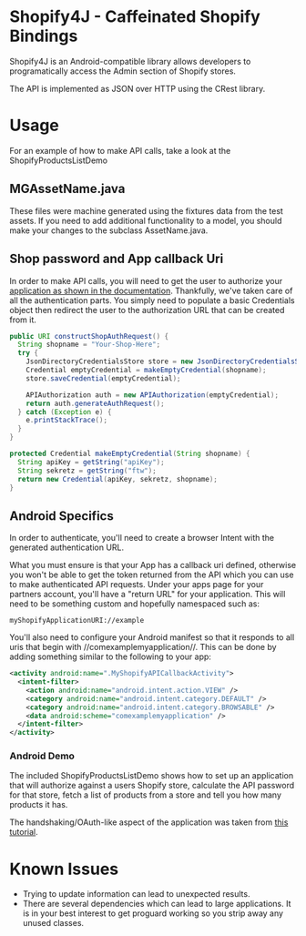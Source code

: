 # Shopify4J - Caffeinated Shopify Bindings #

Shopify4J is an Android-compatible library allows developers to programatically access the Admin section of Shopify stores.

The API is implemented as JSON over HTTP using the CRest library.

# Usage #

For an example of how to make API calls, take a look at the ShopifyProductsListDemo

## MGAssetName.java ##

These files were machine generated using the fixtures data from the test assets.  If you need to add additional
functionality to a model, you should make your changes to the subclass AssetName.java.

## Shop password and App callback Uri ##

In order to make API calls, you will need to get the user to authorize your [application as shown in the documentation](http://api.shopify.com/authentication.html).
Thankfully, we've taken care of all the authentication parts.  You simply need to populate a basic Credentials object then redirect the user to
the authorization URL that can be created from it.

```java
public URI constructShopAuthRequest() {
  String shopname = "Your-Shop-Here";
  try {
    JsonDirectoryCredentialsStore store = new JsonDirectoryCredentialsStore(new File("/tmp"));
    Credential emptyCredential = makeEmptyCredential(shopname);
    store.saveCredential(emptyCredential);

    APIAuthorization auth = new APIAuthorization(emptyCredential);
    return auth.generateAuthRequest();
  } catch (Exception e) {
    e.printStackTrace();
  }
}

protected Credential makeEmptyCredential(String shopname) {
  String apiKey = getString("apiKey");
  String sekretz = getString("ftw");
  return new Credential(apiKey, sekretz, shopname);
}
```

## Android Specifics ##
In order to authenticate, you'll need to create a browser Intent with the generated authentication URL.

What you must ensure is that your App has a callback uri defined, otherwise you won't be able to get the token returned from the API which you
can use to make authenticated API requests.  Under your apps page for your partners account, you'll have a "return URL" for your application.
This will need to be something custom and hopefully namespaced such as:

    myShopifyApplicationURI://example

You'll also need to configure your Android manifest so that it responds to all uris that begin with //comexamplemyapplication//.
This can be done by adding something similar to the following to your app:

```xml
<activity android:name=".MyShopifyAPICallbackActivity">
  <intent-filter>
    <action android:name="android.intent.action.VIEW" />
    <category android:name="android.intent.category.DEFAULT" />
    <category android:name="android.intent.category.BROWSABLE" />
    <data android:scheme="comexamplemyapplication" />
  </intent-filter>
</activity>
```

### Android Demo ####

The included ShopifyProductsListDemo shows how to set up an application that will authorize against a users
Shopify store, calculate the API password for that store, fetch a list of products from a store and tell you
how many products it has.

The handshaking/OAuth-like aspect of the application was taken from [this tutorial](http://donpark.org/blog/2009/01/24/android-client-side-oauth).

# Known Issues #

* Trying to update information can lead to unexpected results.
* There are several dependencies which can lead to large applications.  It is in your best interest to
  get proguard working so you strip away any unused classes.